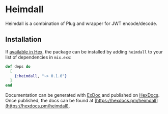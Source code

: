 # Heimdall

Heimdall is a combination of Plug and wrapper for JWT encode/decode.

## Installation

If [available in Hex](https://hex.pm/docs/publish), the package can be installed
by adding `heimdall` to your list of dependencies in `mix.exs`:

```elixir
def deps do
  [
    {:heimdall, "~> 0.1.0"}
  ]
end
```

Documentation can be generated with [ExDoc](https://github.com/elixir-lang/ex_doc)
and published on [HexDocs](https://hexdocs.pm). Once published, the docs can
be found at [https://hexdocs.pm/heimdall](https://hexdocs.pm/heimdall).

